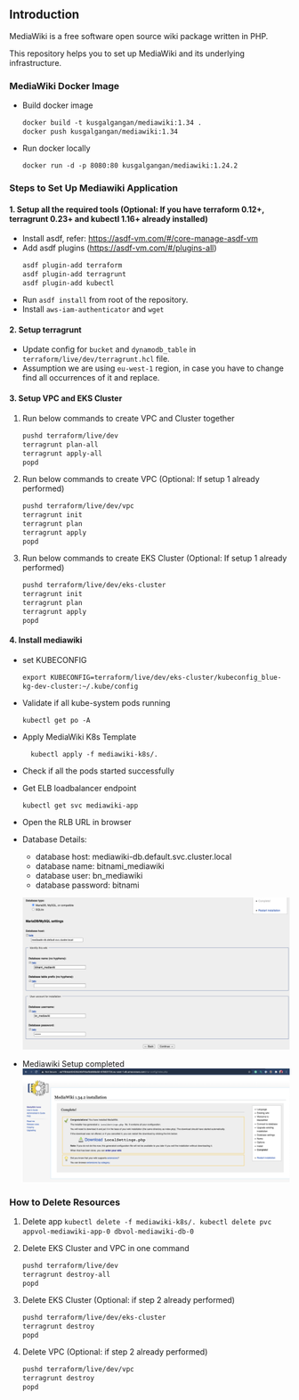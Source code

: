 ## Introduction
MediaWiki is a free software open source wiki package written in PHP.

This repository helps you to set up MediaWiki and its underlying infrastructure.

### MediaWiki Docker Image
* Build docker image
  ```
  docker build -t kusgalgangan/mediawiki:1.34 .
  docker push kusgalgangan/mediawiki:1.34
  ```
* Run docker locally
  ```
  docker run -d -p 8080:80 kusgalgangan/mediawiki:1.24.2
  ```

### Steps to Set Up Mediawiki Application
#### 1. Setup all the required tools (Optional: If you have terraform 0.12+, terragrunt 0.23+ and kubectl 1.16+ already installed)
* Install asdf, refer: https://asdf-vm.com/#/core-manage-asdf-vm
* Add asdf plugins (https://asdf-vm.com/#/plugins-all)
    ```
    asdf plugin-add terraform
    asdf plugin-add terragrunt
    asdf plugin-add kubectl
    ```
* Run `asdf install` from root of the repository.
* Install `aws-iam-authenticator` and `wget`

#### 2. Setup terragrunt
* Update config for `bucket` and `dynamodb_table` in `terraform/live/dev/terragrunt.hcl` file.
* Assumption we are using `eu-west-1` region, in case you have to change find all occurrences of it and replace.

#### 3. Setup VPC and EKS Cluster

  1. Run below commands to create VPC and Cluster together
      ```
      pushd terraform/live/dev
      terragrunt plan-all
      terragrunt apply-all
      popd
      ```

   2. Run below commands to create VPC (Optional: If setup 1 already performed)
        ```
        pushd terraform/live/dev/vpc
        terragrunt init
        terragrunt plan
        terragrunt apply
        popd
        ```
      
  3. Run below commands to create EKS Cluster (Optional: If setup 1 already performed)
        ```
        pushd terraform/live/dev/eks-cluster
        terragrunt init
        terragrunt plan
        terragrunt apply
        popd
        ```

#### 4. Install mediawiki
  * set KUBECONFIG
    ```
    export KUBECONFIG=terraform/live/dev/eks-cluster/kubeconfig_blue-kg-dev-cluster:~/.kube/config
    ```
  * Validate if all kube-system pods running
    ```
    kubectl get po -A
    ```
  * Apply MediaWiki K8s Template
    ```
      kubectl apply -f mediawiki-k8s/.
    ```
  * Check if all the pods started successfully
  * Get ELB loadbalancer endpoint
    ```
    kubectl get svc mediawiki-app
    ```
  * Open the RLB URL in browser
  * Database Details:
    - database host: mediawiki-db.default.svc.cluster.local
    - database name: bitnami_mediawiki
    - database user: bn_mediawiki
    - database password: bitnami
    
    ![Database Configuration](database-setup.png)
    
  * Mediawiki Setup completed
  ![Setup Completed](mediawiki-setup.png)
  


### How to Delete Resources
  1. Delete app
    ```
    kubectl delete -f mediawiki-k8s/.
    kubectl delete pvc appvol-mediawiki-app-0 dbvol-mediawiki-db-0
    ```
    
  2. Delete EKS Cluster and VPC in one command
        ```
        pushd terraform/live/dev
        terragrunt destroy-all
        popd
        ```
    
  3. Delete EKS Cluster (Optional: if step 2 already performed)
        ```
        pushd terraform/live/dev/eks-cluster
        terragrunt destroy
        popd
        ```
  4. Delete VPC (Optional: if step 2 already performed)
        ```
        pushd terraform/live/dev/vpc
        terragrunt destroy
        popd
        ```

